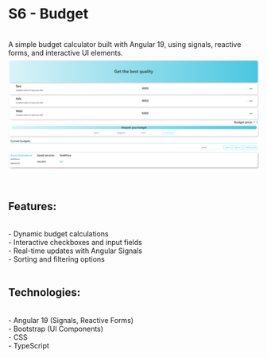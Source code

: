 # S6 - Budget
<br>
A simple budget calculator built with Angular 19, using signals, reactive forms, and interactive UI elements.
<br>
<img src="https://github.com/Ilmira83/Sprint6-Budget/raw/main/public/assets/Screenshot.png" width="600">
<br>
<br>

## Features:
<br>
- Dynamic budget calculations
<br>
- Interactive checkboxes and input fields
<br>
- Real-time updates with Angular Signals
<br>
- Sorting and filtering options
<br>
<br>

## Technologies:
<br>
- Angular 19 (Signals, Reactive Forms)
<br>
- Bootstrap (UI Components)
<br>
- CSS
<br>
- TypeScript
  







 
 
